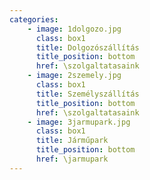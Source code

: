 ```yaml
---
categories:
    - image: 1dolgozo.jpg
      class: box1
      title: Dolgozószállítás
      title_position: bottom
      href: \szolgaltatasaink
    - image: 2szemely.jpg
      class: box1
      title: Személyszállítás
      title_position: bottom
      href: \szolgaltatasaink
    - image: 3jarmupark.jpg
      class: box1
      title: Járműpark
      title_position: bottom
      href: \jarmupark      
---
```

<br/>
